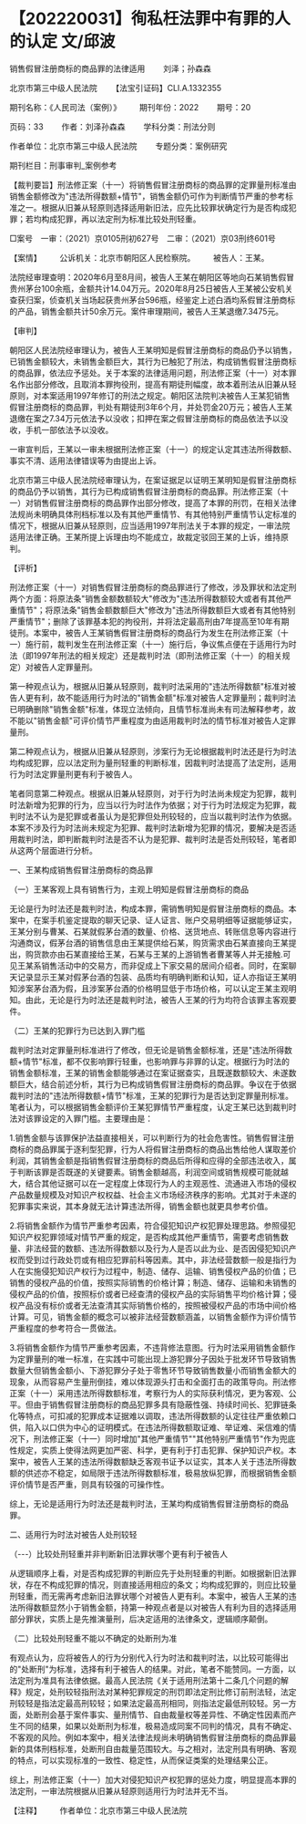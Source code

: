 # 【202220031】徇私枉法罪中有罪的人的认定 文/邱波

销售假冒注册商标的商品罪的法律适用 　　刘泽；孙森森

北京市第三中级人民法院 　　【法宝引证码】CLI.A.1332355

期刊名称：《人民司法（案例）》 　　期刊年份：2022 　　期号：20

页码：33 　　作者：刘泽孙森森 　　学科分类：刑法分则

作者单位：北京市第三中级人民法院 　　专题分类：案例研究

期刊栏目：刑事审判_案例参考

【裁判要旨】刑法修正案（十一）将销售假冒注册商标的商品罪的定罪量刑标准由销售金额修改为"违法所得数额+情节"，销售金额仍可作为判断情节严重的参考标准之一。根据从旧兼从轻原则选择适用新旧法，应先比较罪状确定行为是否构成犯罪；若均构成犯罪，再以法定刑为标准比较处刑轻重。

□案号　一审：（2021）京0105刑初627号　二审：（2021）京03刑终601号

【案情】 　　公诉机关：北京市朝阳区人民检察院。 　　被告人：王某。

法院经审理查明：2020年6月至8月间，被告人王某在朝阳区等地向石某销售假冒贵州茅台100余瓶，金额共计14.04万元。2020年8月25日被告人王某被公安机关查获归案，侦查机关当场起获贵州茅台596瓶，经鉴定上述白酒均系假冒注册商标的产品，销售金额共计50余万元。案件审理期间，被告人王某退缴7.3475元。

【审判】

朝阳区人民法院经审理认为，被告人王某明知是假冒注册商标的商品仍予以销售，已销售金额较大，未销售金额巨大，其行为已触犯了刑法，构成销售假冒注册商标的商品罪，依法应予惩处。关于本案的法律适用问题，刑法修正案（十一）对本罪名作出部分修改，且取消本罪拘役刑，提高有期徒刑幅度，故本着刑法从旧兼从轻原则，对本案适用1997年修订的刑法之规定。朝阳区法院判决被告人王某犯销售假冒注册商标的商品罪，判处有期徒刑3年6个月，并处罚金20万元；被告人王某退缴在案之7.34万元依法予以没收；扣押在案之假冒注册商标的商品依法予以没收，手机一部依法予以没收。

一审宣判后，王某以一审未根据刑法修正案（十一）的规定认定其违法所得数额、事实不清、适用法律错误等为由提出上诉。

北京市第三中级人民法院经审理认为，在案证据足以证明王某明知是假冒注册商标的商品仍予以销售，其行为已构成销售假冒注册商标的商品罪。刑法修正案（十一）对销售假冒注册商标的商品罪作出部分修改，提高了本罪的刑罚，在相关法律法规尚未明确具体刑档标准以及有其他严重情节、有其他特别严重情节认定标准的情况下，根据从旧兼从轻原则，应当适用1997年刑法关于本罪的规定，一审法院适用法律正确。王某所提上诉理由均不能成立，故裁定驳回王某的上诉，维持原判。

【评析】

刑法修正案（十一）对销售假冒注册商标的商品罪进行了修改，涉及罪状和法定刑两个方面：将原法条"销售金额数额较大"修改为"违法所得数额较大或者有其他严重情节"；将原法条"销售金额数额巨大"修改为"违法所得数额巨大或者有其他特别严重情节"；删除了该罪基本犯的拘役刑，并将法定最高刑由7年提高至10年有期徒刑。本案中，被告人王某销售假冒注册商标的商品行为发生在刑法修正案（十一）施行前，裁判发生在刑法修正案（十一）施行后，争议焦点便在于适用行为时法（即1997年刑法的相关规定）还是裁判时法（即刑法修正案（十一）的相关规定）对被告人定罪量刑。

第一种观点认为，根据从旧兼从轻原则，裁判时法采用的"违法所得数额"标准对被告人更有利，故不能适用行为时法的"销售金额"标准对被告人定罪量刑；裁判时法已明确删除"销售金额"标准，体现立法倾向，且情节标准尚未有司法解释参考，故不能以"销售金额"可评价情节严重程度为由适用裁判时法的情节标准对被告人定罪量刑。

第二种观点认为，根据从旧兼从轻原则，涉案行为无论根据裁判时法还是行为时法均构成犯罪，应以法定刑为量刑轻重的判断标准，因裁判时法提高了法定刑，适用行为时法定罪量刑更有利于被告人。

笔者同意第二种观点。根据从旧兼从轻原则，对于行为时法尚未规定为犯罪，裁判时法新增为犯罪的行为，应当以行为时法作为依据；对于行为时法规定为犯罪，裁判时法不认为是犯罪或者虽认为是犯罪但处刑较轻的，应当以裁判时法作为依据。本案不涉及行为时法尚未规定为犯罪、裁判时法新增为犯罪的情况，要解决是否适用裁判时法，即判断裁判时法是否不认为是犯罪、裁判时法是否处刑较轻，笔者即从这两个层面进行分析。

一、王某构成销售假冒注册商标的商品罪

（一）王某客观上具有销售行为，主观上明知是假冒注册商标的商品

无论是行为时法还是裁判时法，构成本罪，需销售明知是假冒注册商标的商品。本案中，在案手机鉴定提取的聊天记录、证人证言、账户交易明细等证据能够证实，王某分别与曹某、石某就假茅台酒的数量、价格、送货地点、转账信息等内容进行沟通商议，假茅台酒的销售信息由王某提供给石某，购货需求由石某直接向王某提出，购货款亦由石某直接给王某，石某与王某的上游销售者曹某等人并无接触.可见王某系销售活动中的交易方，而非促成上下家交易的居间介绍者。同时，在案聊天记录显示王某对假茅台酒的包装、品质均有明确判断和认知，证人亦指证王某明知涉案茅台酒为假，且涉案茅台酒的价格明显低于市场价格，可以认定王某主观明知。由此，无论是行为时法还是裁判时法，被告人王某的行为均符合该罪主客观要件。

（二）王某的犯罪行为已达到入罪门槛

裁判时法对定罪量刑标准进行了修改，但无论是销售金额标准，还是"违法所得数额+情节"标准，都不仅影响罪行轻重，也影响罪与非罪的认定。根据行为时法的销售金额标准，王某的销售金额能够通过在案证据查实，且既遂数额较大、未遂数额巨大，结合前述分析，其行为已构成销售假冒注册商标的商品罪。争议在于依据裁判时法的"违法所得数额+情节"标准，王某的犯罪行为是否达到定罪量刑标准。笔者认为，可以根据销售金额评价王某犯罪情节严重程度，认定王某已达到裁判时法对该罪设定的入罪门槛。主要理由是：

1.销售金额与该罪保护法益直接相关，可以判断行为的社会危害性。销售假冒注册商标的商品罪属于逐利型犯罪，行为人将假冒注册商标的商品出售给他人谋取差价利润，其销售金额是指销售假冒注册商标的商品后所得和应得的全部违法收入，属于判断该罪是否既遂的关键要素。销售金额越高，利润空间或销售规模可能就越大，结合其他证据可以在一定程度上体现行为人的主观恶性、流通进入市场的侵权产品数量规模及对知识产权权益、社会主义市场经济秩序的影响。尤其对于未遂的犯罪事实来说，其本身就无法计算违法所得，销售金额也就更具参考价值。

2.将销售金额作为情节严重参考因素，符合侵犯知识产权犯罪处理思路。参照侵犯知识产权犯罪领域对情节严重的规定，是否构成其他严重情节，需要考虑销售数量、非法经营的数额、违法所得数额以及行为人是否以此为业、是否因侵犯知识产权而受到过行政处罚或有相应犯罪前科等因素。其中，非法经营数额一般是指行为人在实施侵犯知识产权行为过程中，制造、储存、运输、销售侵权产品的价值；已销售的侵权产品的价值，按照实际销售的价格计算；制造、储存、运输和未销售的侵权产品的价值，按照标价或者已经查清的侵权产品的实际销售平均价格计算；侵权产品没有标价或者无法查清其实际销售价格的，按照被侵权产品的市场中间价格计算。可见，销售金额的概念可以被非法经营数额涵盖，以销售金额作为评价情节严重程度的参考符合一贯做法。

3.将销售金额作为情节严重参考因素，不违背修法意图。行为时法采用销售金额作为定罪量刑的唯一标准，在实践中可能出现上游犯罪分子因处于批发环节导致销售数量大但销售金额小、下游犯罪分子处于零售环节导致销售数量小而销售金额大的现象，从而容易产生量刑倒挂，难以体现源头打击和全面打击的政策导向。刑法修正案（十一）采用违法所得数额标准，考察行为人的实际获利情况，更为客观、公平。但由于销售假冒注册商标的商品犯罪多具有隐蔽性强、持续时间长、犯罪链条化等特点，可扣减的犯罪成本证据难以调取，违法所得数额的认定往往严重依赖口供，陷入以口供为中心的证明模式。在违法所得数额取证难、举证难、采信难的情况下，刑法修正案（十一）同时增加"其他严重情节""其他特别严重情节"作为兜底性规定，实质上使得法网更加严密、科学，更有利于打击犯罪、保护知识产权。本案中，被告人王某的违法所得数额缺乏客观书证予以证实，其本人关于违法所得数额的供述亦不稳定，如局限于违法所得数额标准，极易放纵犯罪，而根据销售金额评价情节是否严重，则具有较强的可操作性。

综上，无论是适用行为时法还是裁判时法，王某均构成销售假冒注册商标的商品罪。

二、适用行为时法对被告人处刑较轻

（---）比较处刑轻重并非判断新旧法罪状哪个更有利于被告人

从逻辑顺序上看，对是否构成犯罪的判断应先于处刑轻重的判断。如根据新旧法罪状，存在不构成犯罪的情况，则直接适用相应的条文；均构成犯罪的，则应比较量刑轻重，而无需再考虑新旧法罪状哪个对被告人更有利。本案中，被告人王某的违法所得数额显然小于销售金额，持第一种观点者是以对被告人有利为目的选择适用部分罪状，实质上是先推演量刑，后决定适用的法律条文，逻辑顺序颠倒。

（二）比较处刑轻重不能以不确定的处断刑为准

有观点认为，应将被告人的行为分别代入行为时法和裁判时法，以比较可能得出的"处断刑"为标准，选择有利于被告人的结果。对此，笔者不能赞同。一方面，以法定刑为准具有法律依据。最高人民法院《关于适用刑法第十二条几个问题的解释》规定，处刑较轻指刑法对某种犯罪规定的刑罚即法定刑比修订前刑法轻，法定刑较轻是指法定最高刑较轻；如果法定最高刑相同，则指法定最低刑较轻。另一方面，处断刑会基于案件事实、量刑情节、自由裁量权等差异性、不确定性因素而产生不同的结果，如果以处断刑为标准，极易造成同案不同判的情况，具有不确定、不客观的风险。例如本案中，相关法律法规尚未明确销售假冒注册商标的商品罪最新的具体刑档标准，处断刑自由裁量范围较大。与之相对，法定刑具有明确、客观的特点，可以实现标准的一致性、稳定性，从而保证类案的处理结果公正。

综上，刑法修正案（十一）加大对侵犯知识产权犯罪的惩处力度，明显提高本罪的法定刑，一审法院根据从旧兼从轻原则适用行为时法并无不当。

【注释】 　　作者单位：北京市第三中级人民法院